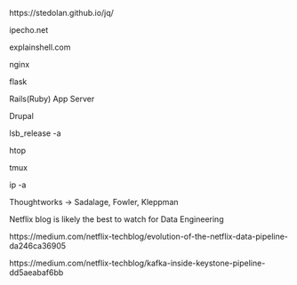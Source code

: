 <p>https://stedolan.github.io/jq/</p>
<p>ipecho.net</p>
<p>explainshell.com</p>
<p>nginx</p>
<p>flask</p>
<p>Rails(Ruby) App Server</p>
<p>Drupal</p>
<p>lsb_release -a</p>
<p>htop</p>
<p>tmux</p>
<p>ip -a</p>
<p>Thoughtworks -> Sadalage, Fowler, Kleppman</p>
<p>Netflix blog is likely the best to watch for Data Engineering</p>
<p>https://medium.com/netflix-techblog/evolution-of-the-netflix-data-pipeline-da246ca36905</p>
<p>https://medium.com/netflix-techblog/kafka-inside-keystone-pipeline-dd5aeabaf6bb</p>
